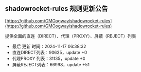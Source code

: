 ## shadowrocket-rules 规则更新公告

[https://github.com/GMOogway/shadowrocket-rules](https://github.com/GMOogway/shadowrocket-rules)

提供全面的直连（DIRECT）、代理（PROXY）、屏蔽（REJECT）列表
- 最后 更新 时间：2024-11-17 06:38:32
- 直连DIRECT列表：90625，update +0
- 代理PROXY 列表：31135，update +0
- 屏蔽REJECT列表：66998，update +51